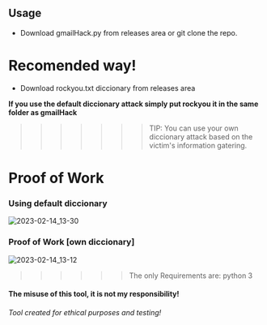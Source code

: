 ## Usage

* Download gmailHack.py from releases area or git clone the repo.

# Recomended way!

* Download rockyou.txt diccionary from releases area

**If you use the default diccionary attack simply put rockyou it in the same folder as gmailHack**

>>>>>>> TIP: You can use your own diccionary attack based on the victim's information gatering.

# Proof of Work

### Using default diccionary

![2023-02-14_13-30](https://user-images.githubusercontent.com/97669969/218752197-1b988710-e69b-4bfb-bcd6-37df8f26aa91.png)


### Proof of Work [own diccionary]



![2023-02-14_13-12](https://user-images.githubusercontent.com/97669969/218752634-42fa62b0-2a00-41e8-8801-62c405c90e2e.png)


>>>>>> The only Requirements are: python 3



#### The misuse of this tool, it is not my responsibility!
###### Tool created for ethical purposes and testing!





